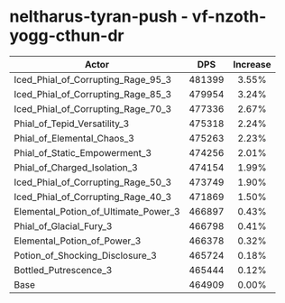 # neltharus-tyran-push - vf-nzoth-yogg-cthun-dr
| Actor | DPS | Increase |
|---|:---:|:---:|
|Iced_Phial_of_Corrupting_Rage_95_3|481399|3.55%|
|Iced_Phial_of_Corrupting_Rage_85_3|479954|3.24%|
|Iced_Phial_of_Corrupting_Rage_70_3|477336|2.67%|
|Phial_of_Tepid_Versatility_3|475318|2.24%|
|Phial_of_Elemental_Chaos_3|475263|2.23%|
|Phial_of_Static_Empowerment_3|474256|2.01%|
|Phial_of_Charged_Isolation_3|474154|1.99%|
|Iced_Phial_of_Corrupting_Rage_50_3|473749|1.90%|
|Iced_Phial_of_Corrupting_Rage_40_3|471869|1.50%|
|Elemental_Potion_of_Ultimate_Power_3|466897|0.43%|
|Phial_of_Glacial_Fury_3|466798|0.41%|
|Elemental_Potion_of_Power_3|466378|0.32%|
|Potion_of_Shocking_Disclosure_3|465724|0.18%|
|Bottled_Putrescence_3|465444|0.12%|
|Base|464909|0.00%|
